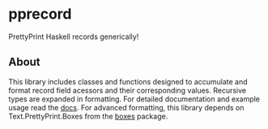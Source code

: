 # pprecord
PrettyPrint Haskell records generically!

## About
This library includes classes and functions designed to accumulate and format
record field acessors and their corresponding values. Recursive types are
expanded in formatting. For detailed documentation
and example usage read the [docs](https://paroxayte.github.io/pprecord/Text-PrettyPrint-Records.html).
For advanced formatting, this library depends on Text.PrettyPrint.Boxes from the
[boxes](https://hackage.haskell.org/package/boxes-0.1.5) package.
